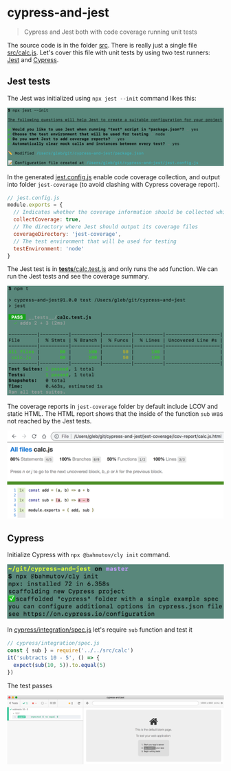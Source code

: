 # cypress-and-jest
> Cypress and Jest both with code coverage running unit tests

The source code is in the folder [src](src). There is really just a single file [src/calc.js](src/calc.js). Let's cover this file with unit tests by using two test runners: [Jest](https://jestjs.io/) and [Cypress](https://www.cypress.io).

## Jest tests

The Jest was initialized using `npx jest --init` command likes this:

![Jest init](images/jest-init.png)

In the generated [jest.config.js](jest.config.js) enable code coverage collection, and output into folder `jest-coverage` (to avoid clashing with Cypress coverage report).

```js
// jest.config.js
module.exports = {
  // Indicates whether the coverage information should be collected while executing the test
  collectCoverage: true,
  // The directory where Jest should output its coverage files
  coverageDirectory: 'jest-coverage',
  // The test environment that will be used for testing
  testEnvironment: 'node'
}
```

The Jest test is in [__tests__/calc.test.js](__tests__/calc.test.js) and only runs the `add` function. We can run the Jest tests and see the coverage summary.

![Jest test](images/jest-test.png)

The coverage reports in `jest-coverage` folder by default include LCOV and static HTML. The HTML report shows that the inside of the function `sub` was not reached by the Jest tests.

![Jest coverage](images/jest-coverage.png)

## Cypress

Initialize Cypress with `npx @bahmutov/cly init` command.

![Cypress init](images/cypress-init.png)

In [cypress/integration/spec.js](cypress/integration/spec.js) let's require `sub` function and test it

```js
// cypress/integration/spec.js
const { sub } = require('../../src/calc')
it('subtracts 10 - 5', () => {
  expect(sub(10, 5)).to.equal(5)
})
```

The test passes

![Cypress test](images/cypress-test.png)
